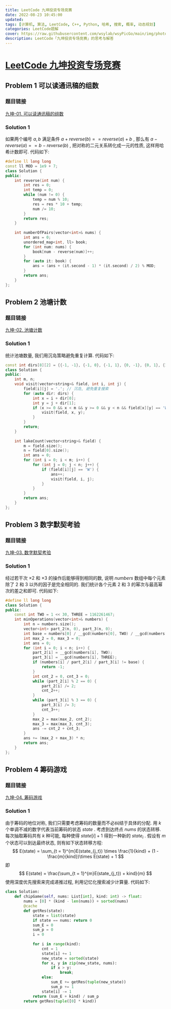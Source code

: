 ```yaml
---
title: LeetCode 九坤投资专场竞赛
date: 2022-08-23 10:45:00
updated:
tags: [计算机, 算法, LeetCode, C++, Python, 哈希, 搜索, 概率, 动态规划]
categories: LeetCode题解
cover: https://raw.githubusercontent.com/wsylab/wsyPicGo/main/img/photo-1568234928966-359c35dd8327.avif
description: LeetCode「九坤投资专场竞赛」的思考与解答
---
```

# [LeetCode 九坤投资专场竞赛](https://leetcode.cn/contest/ubiquant2022/)

## Problem 1 可以读通讯稿的组数
### 题目链接
[九坤-01. 可以读通讯稿的组数](https://leetcode.cn/contest/ubiquant2022/problems/xdxykd/)
### Solution 1
如果两个编号 $a, b$ 满足条件 $a + reverse(b) == reverse(a) + b$ , 那么有 $a - reverse(a) == b - reverse(b)$ , 把对称的二元关系转化成一元的性质, 这样用哈希计数即可.
代码如下:
```C++
#define ll long long
const ll MOD = 1e9 + 7;
class Solution {
public:
    int reverse(int num) {
        int res = 0;
        int temp = 0;
        while (num != 0) {
            temp = num % 10;
            res = res * 10 + temp;
            num /= 10;
        }
        return res;
    }
    
    int numberOfPairs(vector<int>& nums) {
        int ans = 0;
        unordered_map<int, ll> book;
        for (int num: nums) {
            book[num - reverse(num)]++;
        }
        for (auto it: book) {
            ans = (ans + (it.second - 1) * (it.second) / 2) % MOD;
        }
        return ans;
    }
};
```

## Problem 2 池塘计数
### 题目链接 
[九坤-02. 池塘计数](https://leetcode.cn/contest/ubiquant2022/problems/3PHTGp/)
### Solution 1
统计池塘数量, 我们用沉岛策略避免重复计算.
代码如下:
```C++
const int dirs[8][2] = {{-1, -1}, {-1, 0}, {-1, 1}, {0, -1}, {0, 1}, {1, -1}, {1, 0}, {1, 1}};
class Solution {
public:
    int m, n;
    void visit(vector<string>& field, int i, int j) {
        field[i][j] = '.'; // 沉岛, 避免重复搜索
        for (auto dir: dirs) {
            int x = i + dir[0];
            int y = j + dir[1];
            if (x >= 0 && x < m && y >= 0 && y < n && field[x][y] == 'W') {
                visit(field, x, y);
            }
        }
        return;
    }
    
    int lakeCount(vector<string>& field) {
        m = field.size();
        n = field[0].size();
        int ans = 0;
        for (int i = 0; i < m; i++) {
            for (int j = 0; j < n; j++) {
                if (field[i][j] == 'W') {
                    ans++;
                    visit(field, i, j);
                }
            }
        }
        return ans;
    }
};
```

## Problem 3 数字默契考验
### 题目链接
[九坤-03. 数字默契考验](https://leetcode.cn/contest/ubiquant2022/problems/uGuf0v/)
### Solution 1
经过若干次 $\times 2$ 和 $\times 3$ 的操作后能够得到相同的数, 说明 $numbers$ 数组中每个元素除了 $2$ 和 $3$ 以外的因子是完全相同的. 我们统计各个元素 $2$ 和 $3$ 的幂次与最高幂次的差之和即可.
代码如下:
```C++
#define ll long long
class Solution {
public:
    const int TWO = 1 << 30, THREE = 1162261467;
    int minOperations(vector<int>& numbers) {
        int n = numbers.size();
        vector<int> part_2(n, 0), part_3(n, 0);
        int base = numbers[0] / __gcd(numbers[0], TWO) / __gcd(numbers[0], THREE);
        int max_2 = 0, max_3 = 0;
        int ans = 0;
        for (int i = 0; i < n; i++) {
            part_2[i] = __gcd(numbers[i], TWO);
            part_3[i] = __gcd(numbers[i], THREE);
            if (numbers[i] / part_2[i] / part_3[i] != base) {
                return -1;
            } 
            int cnt_2 = 0, cnt_3 = 0;
            while (part_2[i] % 2 == 0) {
                part_2[i] /= 2;
                cnt_2++;
            }
            while (part_3[i] % 3 == 0) {
                part_3[i] /= 3;
                cnt_3++;
            }
            max_2 = max(max_2, cnt_2);
            max_3 = max(max_3, cnt_3);
            ans -= cnt_2 + cnt_3;
        }
        ans += (max_2 + max_3) * n;
        return ans;
    }
};
``` 

## Problem 4 筹码游戏
### 题目链接
[九坤-04. 筹码游戏](https://leetcode.cn/contest/ubiquant2022/problems/I3Gm2h/)
### Solution 1
由于筹码的地位对称, 我们只需要考虑筹码的数量而不必纠结于具体的分配. 用 $k$ 个单调不减的数字代表当前筹码的状态 $state$ . 考虑到达终点 $nums$ 的状态转移. 每次抽取筹码共有 $k$ 种可能, 每种使得 $state[i] + 1$ 得到一种新的 $state_i$ . 假设有 $m$ 个状态可以到达最终状态, 则有如下状态转移方程:
$$
E(state) = \sum_{t = 1}^{m}E(state_{j_t}) \times \frac{1}{kind} + (1 - \frac{m}{kind})\times E(state) + 1
$$
即
$$
E(state) = \frac{\sum_{t = 1}^{m}E(state_{j_t}) + kind}{m}
$$
使用深度优先搜索来完成递推过程, 利用记忆化搜索减少计算量.
代码如下:
```Python 3
class Solution:
    def chipGame(self, nums: List[int], kind: int) -> float:
        nums = [0] * (kind - len(nums)) + sorted(nums)
        @cache
        def getRes(state):
            state = list(state)
            if state == nums: return 0
            sum_E = 0
            sum_p = 0
            i = 0
            
            for i in range(kind):
                cnt = 1
                state[i] += 1
                new_state = sorted(state)
                for x, y in zip(new_state, nums):
                    if x > y:
                        break;
                else:
                    sum_E += getRes(tuple(new_state)) 
                    sum_p += 1
                state[i] -= 1
            return (sum_E + kind) / sum_p
        return getRes(tuple([0] * kind))
```
